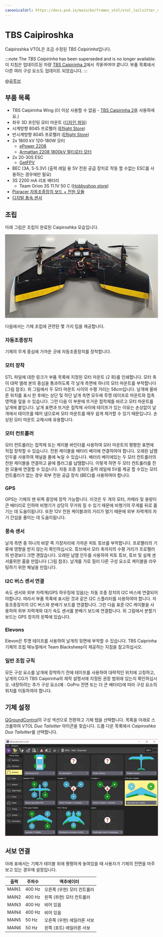 ```yaml
---
canonicalUrl: https://docs.px4.io/main/ko/frames_vtol/vtol_tailsitter_caipiroshka_pixracer
---
```


# TBS Caipiroshka

Caipiroshka VTOL은 조금 수정된 *TBS Caipirinha*입니다.

:::note
The *TBS Caipirinha* has been superseded and is no longer available. 이 지침은 업데이트된 차량 [TBS Caipirinha 2](https://team-blacksheep.com/products/prod:tbs_caipi2_pnp)에서 *작동하여야 합니다*. 부품 목록에서 다른 여러 구성 요소도 업데이트 되었습니다.
:::

@[유투브](https://www.youtube.com/watch?v=acG0aTuf3f8&vq=hd720)

## 부품 목록

* TBS Caipirinha Wing (더 이상 사용할 수 없음 - [TBS Caipirinha 2](https://team-blacksheep.com/products/prod:tbs_caipi2_pnp)을 사용하세요.)
* 좌우 3D 프린팅 모터 마운트 (<a href="https://github.com/PX4/px4_user_guide/raw/master/assets/airframes/vtol/caipiroshka/motor_mounts.zip" target="_blank">디자인 파일</a>)
* 시계방향 8045 프로펠러 ([Eflight Store](https://www.banggood.com/GEMFAN-Carbon-Nylon-8045-CWCCW-Propeller-For-Quadcopters-1-Pair-p-950874.html))
* 반시계방향 8045 프로펠러 ([Eflight Store](https://www.banggood.com/GEMFAN-Carbon-Nylon-8045-CWCCW-Propeller-For-Quadcopters-1-Pair-p-950874.html))
* 2x 1800 kV 120-180W 모터
  * [ePower 2208](https://www.galaxus.ch/en/s5/product/epower-22081400-fuer-2-3-lipo-imax-rc-electric-motors-8355913)
  * [Armattan 2208 1800kV 멀티로터 모터](https://www.amazon.com/Armattan-2208-1800kV-Multirotor-Motor/dp/B00UWLW0C8)
    <!-- equivalent replacement must match: kV (1800), motor size (2208) and number of LiPo cells (3S). -->
* 2x 20-30S ESC
  * [GetFPV](https://www.getfpv.com/lumenier-30a-blheli-s-esc-opto-2-4s.html)
* BEC (3A, 5-5.3V) (출력 레일 용 5V 전원 공급 장치로 작동 할 수없는 ESC를 사용하는 경우에만 필요)
* 3S 2200 mA 리포 배터리
  * Team Orion 3S 11.1V 50 C ([Hobbyshop store](https://www.hobbyshop.ch/modellbau-elektronik/akku/team-orion-lipo-2200-3s-11-1v-50c-xt60-ori60163.html))
* [Pixracer 자동조종장치 보드 + 전원 모듈](../flight_controller/pixracer.md)
* [디지털 풍속 센서](https://hobbyking.com/en_us/hkpilot-32-digital-air-speed-sensor-and-pitot-tube-set.html)


## 조립

아래 그림은 조립이 완료된 Caipiroshka 모습입니다.

![Caipiroshka](../../assets/airframes/vtol/caipiroshka/caipiroshka.jpg)

다음에서는 기체 조립에 관련된 몇 가지 팁을 제공합니다.

### 자동조종장치

기체의 무게 중심에 가까운 곳에 자동조종장치를 장착합니다.

### 모터 장착

STL 파일에 대한 링크가 부품 목록에 지정된 모터 마운트 (2 회)를 인쇄합니다. 모터 축이 대략 엘레 본의 중심을 통과하도록 각 날개 측면에 하나의 모터 마운트를 부착합니다 (그림 참조). 위 그림에서 두 모터 마운트 사이의 수평 거리는 56cm입니다. 날개에 올바른 위치를 표시 한 후에는 상단 및 하단 날개 측면 모두에 투명 테이프로 마운트와 접촉 영역을 덮을 수 있습니다. 그런 다음 이 부분에 뜨거운 접착제를 바르고 모터 마운트를 날개에 붙입니다. 날개 표면과 뜨거운 접착제 사이에 테이프가 있는 이유는 손상없이 날개에서 테이프를 떼어 냄으로써 모터 마운트를 매우 쉽게 제거할 수 있기 때문입니다. 손상된 모터 마운트 교체시에 유용합니다.

### 모터 컨트롤러

모터 컨트롤러는 접착제 또는 케이블 바인더를 사용하여 모터 마운트의 평평한 표면에 직접 장착할 수 있습니다. 전원 케이블을 배터리 베이에 연결하여야 합니다. 오래된 납땜 인두를 사용하여 채널을 폼에 녹일 수 있습니다. 배터리 베이에있는 두 모터 컨트롤러의 전원 케이블을 연결하고 끝에 플러그를 납땜합니다. 이렇게 하면 두 모터 컨트롤러를 전원 모듈에 연결할 수 있습니다. 자동 조종 장치의 출력 레일에 5V를 제공 할 수있는 모터 컨트롤러가 없는 경우 외부 전원 공급 장치 (BEC)를 사용하여야 합니다.

### GPS

GPS는 기체의 맨 뒤쪽 중앙에 장착 가능합니다. 이것은 두 개의 모터, 카메라 및 용량이 큰 배터리로 인하여 비행기가 상당히 무거워 질 수 있기 때문에 비행기의 무게를 뒤로 옮기는 데 도움이됩니다. 또한 12V 전원 케이블과의 거리가 멀기 때문에 외부 자력계의 자기 간섭을 줄이는 데 도움이됩니다.

### 풍속 센서

날개 측면 중 하나의 바깥 쪽 가장자리에 가까운 피토 튜브를 부착합니다. 프로펠러의 기류에 영향을 받지 않는지 확인하십시오. 튜브에서 모터 축까지의 수평 거리가 프로펠러의 반경보다 크면 괜찮습니다. 오래된 납땜 인두를 사용하여 피토 튜브, 튜브 및 실제 센서를위한 홈을 만듭니다 (그림 참조). 날개를 가로 질러 다른 구성 요소로 케이블을 라우팅하기 위한 채널을 만듭니다.

### I2C 버스 센서 연결

속도 센서와 외부 자력계(GPS 하우징에 있음)는 자동 조종 장치의 I2C 버스에 연결되어야합니다. 따라서 부품 목록에 표시된 것과 같은 I2C 스플리터를 사용하여야 합니다. 자동조종장치의 I2C 버스와 분배기 보드를 연결합니다. 그런 다음 표준 I2C 케이블을 사용하여 외부 자력계와 대기 속도 센서를 분배기 보드에 연결합니다. 위 그림에서 분할기 보드는 GPS 장치의 왼쪽에 있습니다.

### Elevons

Elevon은 투명 테이프를 사용하여 날개의 뒷면에 부착할 수 있습니다. TBS Caiprinha 기체의 조립 매뉴얼에서 Team Blacksheep이 제공하는 지침을 참고하십시오.

### 일반 조립 규칙

모든 구성 요소를 날개에 장착하기 전에 테이프를 사용하여 대략적인 위치에 고정하고, 날개의 CG가 TBS Caipirinha의 제작 설명서에 지정된 권장 범위에 있는지 확인하십시오. 내장하려는 추가 구성 요소(예 : GoPro 전면 또는 더 큰 배터리)에 따라 구성 요소의 위치를 이동하여야 합니다.

## 기체 설정

[QGroundControl](../config/airframe.md)의 구성 섹션으로 전환하고 기체 탭을 선택합니다. 목록을 아래로 스크롤하여 *VTOL Duo Tailsitter* 아이콘을 찾습니다. 드롭 다운 목록에서 *Caipiroshka Duo Tailsitter*를 선택합니다.

![caipiroshka](../../assets/airframes/vtol/caipiroshka/airframe_px4_vtol_caipiroshka_duo_tailsitter.jpg)


## 서보 연결

아래 표에서는 기체가 테이블 위에 평평하게 놓여있을 때 사용자가 기체의 전면을 마주 보고 있는 경우에 설정입니다.

| 출력    | 주파수    | 액추에이터            |
| ----- | ------ | ---------------- |
| MAIN1 | 400 Hz | 오른쪽 (우현) 모터 컨트롤러 |
| MAIN2 | 400 Hz | 왼쪽 (좌현) 모터 컨트롤러  |
| MAIN3 | 400 Hz | 비어 있음            |
| MAIN4 | 400 Hz | 비어 있음            |
| MAIN5 | 50 Hz  | 오른쪽 (우현) 에일러론 서보 |
| MAIN6 | 50 Hz  | 왼쪽 (포트) 에일러론 서보  |
